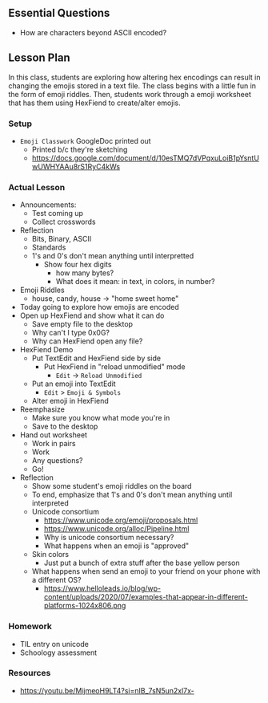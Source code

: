 ## Essential Questions

- How are characters beyond ASCII encoded?

## Lesson Plan

In this class, students are exploring how altering hex encodings can result
in changing the emojis stored in a text file. The class begins with a little
fun in the form of emoji riddles. Then, students work through a emoji worksheet
that has them using HexFiend to create/alter emojis.

### Setup

- `Emoji Classwork` GoogleDoc printed out
    - Printed b/c they're sketching
    - https://docs.google.com/document/d/10esTMQ7dVPqxuLoiB1pYsntUwUWHYAAu8rS1RyC4kWs

### Actual Lesson

- Announcements:
    - Test coming up
    - Collect crosswords
- Reflection
    - Bits, Binary, ASCII
    - Standards
    - 1's and 0's don't mean anything until interpretted
        - Show four hex digits
            - how many bytes?
            - What does it mean: in text, in colors, in number?
- Emoji Riddles
    - house, candy, house -> "home sweet home"
- Today going to explore how emojis are encoded
- Open up HexFiend and show what it can do
    - Save empty file to the desktop
    - Why can't I type 0x0G?
    - Why can HexFiend open any file?
- HexFiend Demo
    - Put TextEdit and HexFiend side by side
        - Put HexFiend in "reload unmodified" mode
            - `Edit` -> `Reload Unmodified`
    - Put an emoji into TextEdit
        - `Edit` > `Emoji & Symbols`
    - Alter emoji in HexFiend
- Reemphasize
    - Make sure you know what mode you're in
    - Save to the desktop
- Hand out worksheet
    - Work in pairs
    - Work
    - Any questions?
    - Go!
- Reflection
    - Show some student's emoji riddles on the board
    - To end, emphasize that 1's and 0's don't mean anything until interpreted
    - Unicode consortium
        - https://www.unicode.org/emoji/proposals.html 
        - https://www.unicode.org/alloc/Pipeline.html
        - Why is unicode consortium necessary?
        - What happens when an emoji is "approved"
    - Skin colors
        - Just put a bunch of extra stuff after the base yellow person
    - What happens when send an emoji to your friend on your phone with a different OS?
        - https://www.helloleads.io/blog/wp-content/uploads/2020/07/examples-that-appear-in-different-platforms-1024x806.png

### Homework

- TIL entry on unicode
- Schoology assessment

### Resources

- https://youtu.be/MijmeoH9LT4?si=nIB_7sN5un2xl7x-

